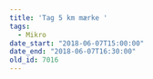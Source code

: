 ```yaml
---
title: 'Tag 5 km mærke '
tags:
  - Mikro
date_start: "2018-06-07T15:00:00"
date_end: "2018-06-07T16:30:00"
old_id: 7016
---
```

